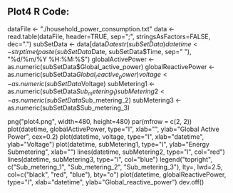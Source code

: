 ## Plot4 R Code:

 dataFile <- "./household_power_consumption.txt"
 data <- read.table(dataFile, header=TRUE, sep=";", stringsAsFactors=FALSE, dec=".")
 subSetData <- data[data$Date %in% c("1/2/2007","2/2/2007") ,]
 str(subSetData)
 datetime <- strptime(paste(subSetData$Date, subSetData$Time, sep=" "), "%d/%m/%Y %H:%M:%S") 
 globalActivePower <- as.numeric(subSetData$Global_active_power)
 globalReactivePower <- as.numeric(subSetData$Global_reactive_power)
 voltage <- as.numeric(subSetData$Voltage)
 subMetering1 <- as.numeric(subSetData$Sub_metering_1)
 subMetering2 <- as.numeric(subSetData$Sub_metering_2)
 subMetering3 <- as.numeric(subSetData$Sub_metering_3)

 png("plot4.png", width=480, height=480)
 par(mfrow = c(2, 2)) 
 plot(datetime, globalActivePower, type="l", xlab="", ylab="Global Active Power", cex=0.2)
 plot(datetime, voltage, type="l", xlab="datetime", ylab="Voltage")
 plot(datetime, subMetering1, type="l", ylab="Energy Submetering", xlab="")
 lines(datetime, subMetering2, type="l", col="red")
 lines(datetime, subMetering3, type="l", col="blue")
 legend("topright", c("Sub_metering_1", "Sub_metering_2", "Sub_metering_3"), lty=, lwd=2.5, col=c("black", "red", "blue"), bty="o")
 plot(datetime, globalReactivePower, type="l", xlab="datetime", ylab="Global_reactive_power")
 dev.off()